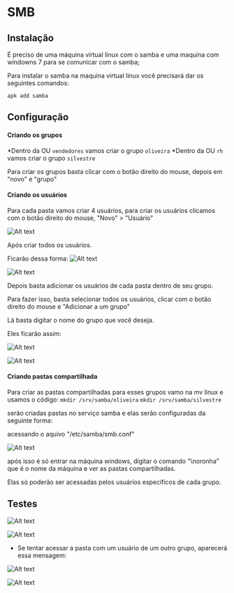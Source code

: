 # SMB

## Instalação

É preciso de uma máquina virtual linux com o samba e uma maquina com windowns 7 para se comunicar com o samba;

Para instalar o samba na maquina virtual linux você precisará dar os seguintes comandos:

`apk add samba`


## Configuração

#### Criando os grupos

*Dentro da OU `vendedores` vamos criar o grupo `oliveira`
*Dentro da OU `rh` vamos criar o grupo `silvestre`

Para criar os grupos basta clicar com o botão direito do mouse, depois em "novo" e "grupo"

#### Criando os usuários

Para cada pasta vamos criar 4 usuários, para criar os usuários clicamos com o botão direito do mouse, "Novo" > "Usuário"

![Alt text](../Imagens/SMB/grupoexemplo.png)

Após criar todos os usuários.

Ficarão dessa forma:
![Alt text](../Imagens/SMB/OUvendedores.png)

![Alt text](../Imagens/SMB/OUrh.png)

Depois basta adicionar os usuários de cada pasta dentro de seu grupo.

Para fazer isso, basta selecionar todos os usuários, clicar com o botão direito do mouse e "Adicionar a um grupo"

Lá basta digitar o nome do grupo que você deseja.

Eles ficarão assim:

![Alt text](../Imagens/SMB/GrupoOliveira.png)

![Alt text](../Imagens/SMB/GrupoSilvestre.png)


#### Criando pastas compartilhada

Para criar as pastas compartilhadas para esses grupos vamo na mv linux e usamos o código:
`mkdir /srv/samba/oliveira`
`mkdir /srv/samba/silvestre`

serão criadas pastas no serviço samba e elas serão configuradas da seguinte forma:

acessando o aquivo "/etc/samba/smb.conf"

![Alt text](../Imagens/SMB/CONFIGDECOMPARTILHAMENTO.png)


após isso é só entrar na máquina windows, digitar o comando "\\noronha" que é o nome da máquina e ver as pastas compartilhadas. 

Elas só poderão ser acessadas pelos usuários especificos de cada grupo.

## Testes

![Alt text](../Imagens/SMB/usu%C3%A1rioOliveira.png)

![Alt text](../Imagens/SMB/usuariosilvestre.png)

-   Se tentar acessar a pasta com um usuário de um outro grupo, aparecerá essa mensagem:

![Alt text](../Imagens/SMB/usuarioerrado1.png)

![Alt text](../Imagens/SMB/usuarioerrado2.png)
